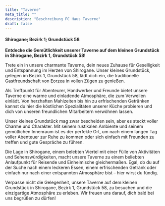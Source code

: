 ```yaml
---
title: "Taverne"
meta_title: ""
description: "Beschreibung FC Haus Taverne"
draft: false
---
```


#### Shirogane; Bezirk 1; Grundstück 58

**Entdecke die Gemütlichkeit unserer Taverne auf dem kleinen Grundstück in Shirogane, Bezirk 1, Grundstück 58!**

Trete ein in unsere charmante Taverne, dein neues Zuhause für Geselligkeit und Entspannung im Herzen von Shirogane. Unser kleines Grundstück, gelegen im Bezirk 1, Grundstück 58, lädt dich ein, die traditionelle Gastfreundschaft von Eorzea in vollen Zügen zu genießen.

Als Treffpunkt für Abenteurer, Handwerker und Freunde bietet unsere Taverne eine warme und einladende Atmosphäre, die zum Verweilen einlädt. Von herzhaften Mahlzeiten bis hin zu erfrischenden Getränken kannst du hier die köstlichen Spezialitäten unserer Küche probieren und dich von unseren freundlichen Mitarbeitern verwöhnen lassen.

Unser kleines Grundstück mag zwar bescheiden sein, aber es steckt voller Charme und Charakter. Mit seinem rustikalen Ambiente und seinem gemütlichen Innenraum ist es der perfekte Ort, um nach einem langen Tag voller Abenteuer zur Ruhe zu kommen oder sich einfach mit Freunden zu treffen und gute Gespräche zu führen.

Die Lage in Shirogane, einem belebten Viertel mit einer Fülle von Aktivitäten und Sehenswürdigkeiten, macht unsere Taverne zu einem beliebten Anlaufpunkt für Reisende und Einheimische gleichermaßen. Egal, ob du auf der Suche nach einem leckeren Essen, einem erfrischenden Getränk oder einfach nur nach einer entspannten Atmosphäre bist – hier wirst du fündig.

Verpasse nicht die Gelegenheit, unsere Taverne auf dem kleinen Grundstück in Shirogane, Bezirk 1, Grundstück 58, zu besuchen und die einzigartige Atmosphäre zu erleben. Wir freuen uns darauf, dich bald bei uns begrüßen zu dürfen!

